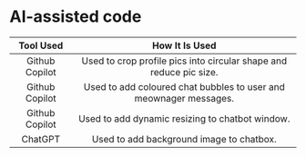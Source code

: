 # AI-assisted code

Tool Used | How It Is Used | 
:---:|:--------------------:
Github Copilot | Used to crop profile pics into circular shape and reduce pic size.
Github Copilot | Used to add coloured chat bubbles to user and meownager messages.
Github Copilot | Used to add dynamic resizing to chatbot window.
ChatGPT | Used to add background image to chatbox.